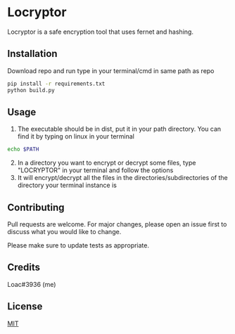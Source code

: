 # Locryptor

Locryptor is a safe encryption tool that uses fernet and hashing.

## Installation

Download repo and run type in your terminal/cmd in same path as repo
```bash
pip install -r requirements.txt
python build.py
```

## Usage

1. The executable should be in dist, put it in your path directory. You can find it by typing on linux in your terminal
```bash
echo $PATH
```
2. In a directory you want to encrypt or decrypt some files, type "LOCRYPTOR" in your terminal and follow the options
3. It will encrypt/decrypt all the files in the directories/subdirectories of the directory your terminal instance is

## Contributing
Pull requests are welcome. For major changes, please open an issue first to discuss what you would like to change.

Please make sure to update tests as appropriate.

## Credits

Loac#3936 (me)


## License
[MIT](https://choosealicense.com/licenses/mit/)
